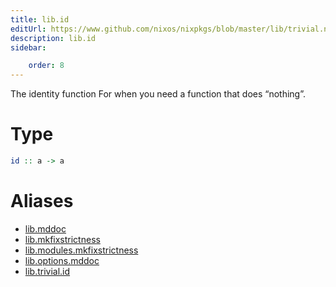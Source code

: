 ```yaml
---
title: lib.id
editUrl: https://www.github.com/nixos/nixpkgs/blob/master/lib/trivial.nix#L19C5
description: lib.id
sidebar:

    order: 8
---
```


The identity function
For when you need a function that does “nothing”.

# Type

```haskell
id :: a -> a
```


# Aliases

- [lib.mddoc](/nix-doc-comments/reference/lib/lib-mddoc)
- [lib.mkfixstrictness](/nix-doc-comments/reference/lib/lib-mkfixstrictness)
- [lib.modules.mkfixstrictness](/nix-doc-comments/reference/lib/modules/lib-modules-mkfixstrictness)
- [lib.options.mddoc](/nix-doc-comments/reference/lib/options/lib-options-mddoc)
- [lib.trivial.id](/nix-doc-comments/reference/lib/trivial/lib-trivial-id)


